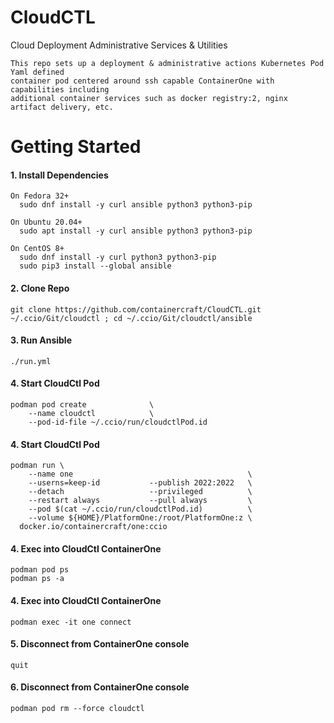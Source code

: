 # CloudCTL
Cloud Deployment Administrative Services & Utilities

```
This repo sets up a deployment & administrative actions Kubernetes Pod Yaml defined 
container pod centered around ssh capable ContainerOne with capabilities including
additional container services such as docker registry:2, nginx artifact delivery, etc.
```

# Getting Started
####  1. Install Dependencies
```
On Fedora 32+
  sudo dnf install -y curl ansible python3 python3-pip

On Ubuntu 20.04+
  sudo apt install -y curl ansible python3 python3-pip

On CentOS 8+
  sudo dnf install -y curl python3 python3-pip
  sudo pip3 install --global ansible
```
####  2. Clone Repo
```
git clone https://github.com/containercraft/CloudCTL.git ~/.ccio/Git/cloudctl ; cd ~/.ccio/Git/cloudctl/ansible
```
####  3. Run Ansible
```
./run.yml
```
####  4. Start CloudCtl Pod
```
podman pod create              \
    --name cloudctl            \
    --pod-id-file ~/.ccio/run/cloudctlPod.id
```
####  4. Start CloudCtl Pod
```
podman run \
    --name one                                       \
    --userns=keep-id           --publish 2022:2022   \
    --detach                   --privileged          \
    --restart always           --pull always         \
    --pod $(cat ~/.ccio/run/cloudctlPod.id)          \
    --volume ${HOME}/PlatformOne:/root/PlatformOne:z \
  docker.io/containercraft/one:ccio
```
####  4. Exec into CloudCtl ContainerOne
```
podman pod ps
podman ps -a
```
####  4. Exec into CloudCtl ContainerOne
```
podman exec -it one connect
```
####  5. Disconnect from ContainerOne console
```
quit
```
####  6. Disconnect from ContainerOne console
```
podman pod rm --force cloudctl
```
